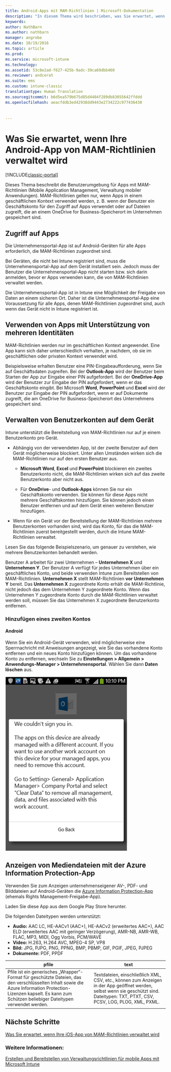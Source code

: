 ```yaml
---
title: Android-Apps mit MAM-Richtlinien | Microsoft-Dokumentation
description: "In diesem Thema wird beschrieben, was Sie erwartet, wenn Ihre App von Verwaltungsrichtlinien für mobile Apps verwaltet wird."
keywords: 
author: NathBarn
ms.author: nathbarn
manager: angrobe
ms.date: 10/19/2016
ms.topic: article
ms.prod: 
ms.service: microsoft-intune
ms.technology: 
ms.assetid: 53c8e2ad-f627-425b-9adc-39ca69dbb460
ms.reviewer: andcerat
ms.suite: ems
ms.custom: intune-classic
translationtype: Human Translation
ms.sourcegitcommit: b6d5ea579b675d85d4404f289db83055642ffddd
ms.openlocfilehash: aeacfddb3ed42938dd9443e2734222c977436430


---
```


# <a name="what-to-expect-when-your-android-app-is-managed-by-mam-policies"></a>Was Sie erwartet, wenn Ihre Android-App von MAM-Richtlinien verwaltet wird

[!INCLUDE[classic-portal](../includes/classic-portal.md)]

Dieses Thema beschreibt die Benutzerumgebung für Apps mit MAM-Richtlinien (Mobile Application Management, Verwaltung mobiler Anwendungen). MAM-Richtlinien gelten nur, wenn Apps in einem geschäftlichen Kontext verwendet werden, z. B. wenn der Benutzer ein Geschäftskonto für den Zugriff auf Apps verwendet oder auf Dateien zugreift, die an einem OneDrive for Business-Speicherort im Unternehmen gespeichert sind.
##  <a name="access-apps"></a>Zugriff auf Apps

Die Unternehmensportal-App ist auf Android-Geräten für alle Apps erforderlich, die MAM-Richtlinien zugeordnet sind.

Bei Geräten, die nicht bei Intune registriert sind, muss die Unternehmensportal-App auf dem Gerät installiert sein. Jedoch muss der Benutzer die Unternehmensportal-App nicht starten bzw. sich darin anmelden, bevor er Apps verwenden kann, die von MAM-Richtlinien verwaltet werden.

Die Unternehmensportal-App ist in Intune eine Möglichkeit der Freigabe von Daten an einem sicheren Ort. Daher ist die Unternehmensportal-App eine Voraussetzung für alle Apps, denen MAM-Richtlinien zugeordnet sind, auch wenn das Gerät nicht in Intune registriert ist.


##  <a name="use-apps-with-multi-identity-support"></a>Verwenden von Apps mit Unterstützung von mehreren Identitäten

MAM-Richtlinien werden nur im geschäftlichen Kontext angewendet. Eine App kann sich daher unterschiedlich verhalten, je nachdem, ob sie im geschäftlichen oder privaten Kontext verwendet wird.

Beispielsweise erhalten Benutzer eine PIN-Eingabeaufforderung, wenn Sie auf Geschäftsdaten zugreifen. Bei der **Outlook-App** wird der Benutzer beim Starten der App zur Eingabe einer PIN aufgefordert. Bei der **OneDrive-App** wird der Benutzer zur Eingabe der PIN aufgefordert, wenn er das Geschäftskonto eingibt. Bei Microsoft **Word**, **PowerPoint** und **Excel** wird der Benutzer zur Eingabe der PIN aufgefordert, wenn er auf Dokumente zugreift, die am OneDrive for Business-Speicherort des Unternehmens gespeichert sind.

##  <a name="manage-user-accounts-on-the-device"></a>Verwalten von Benutzerkonten auf dem Gerät

Intune unterstützt die Bereitstellung von MAM-Richtlinien nur auf je einem Benutzerkonto pro Gerät.

* Abhängig von der verwendeten App, ist der zweite Benutzer auf dem Gerät möglicherweise blockiert. Unter allen Umständen wirken sich die MAM-Richtlinien nur auf den ersten Benutzer aus.

  * **Microsoft Word**, **Excel** und **PowerPoint** blockieren ein zweites Benutzerkonto nicht, die MAM-Richtlinien wirken sich auf das zweite Benutzerkonto aber nicht aus.

  * Für **OneDrive**- und **Outlook-Apps** können Sie nur ein Geschäftskonto verwenden.  Sie können für diese Apps nicht mehrere Geschäftskonten hinzufügen.  Sie können jedoch einen Benutzer entfernen und auf dem Gerät einen weiteren Benutzer hinzufügen.


* Wenn für ein Gerät vor der Bereitstellung der MAM-Richtlinien mehrere Benutzerkonten vorhanden sind, wird das Konto, für das die MAM-Richtlinien zuerst bereitgestellt werden, durch die Intune MAM-Richtlinien verwaltet.


Lesen Sie das folgende Beispielszenario, um genauer zu verstehen, wie mehrere Benutzerkonten behandelt werden.

Benutzer A arbeitet für zwei Unternehmen – **Unternehmen X** und **Unternehmen Y**. Der Benutzer A verfügt für jedes Unternehmen über ein geschäftliches Konto, und beide verwenden Intune zum Bereitstellen von MAM-Richtlinien. **Unternehmen X** stellt MAM-Richtlinien **vor** **Unternehmen Y** bereit. Das **Unternehmen X** zugeordnete Konto erhält die MAM-Richtlinie, nicht jedoch das dem Unternehmen Y zugeordnete Konto. Wenn das Unternehmen Y zugeordnete Konto durch die MAM-Richtlinien verwaltet werden soll, müssen Sie das Unternehmen X zugeordnete Benutzerkonto entfernen.
### <a name="add-a-second-account"></a>Hinzufügen eines zweiten Kontos
####  <a name="android"></a>Android
Wenn Sie ein Android-Gerät verwenden, wird möglicherweise eine Sperrnachricht mit Anweisungen angezeigt, wie Sie das vorhandene Konto entfernen und ein neues Konto hinzufügen können.  Um das vorhandene Konto zu entfernen, wechseln Sie zu **Einstellungen &gt; Allgemein &gt; Anwendungs-Manager &gt; Unternehmensportal**. Wählen Sie dann **Daten löschen** aus.

![Screenshot der Fehlermeldung und Anweisungen zum Entfernen des Kontos](../media/AppManagement/Android_SwitchUser.png)

##  <a name="view-media-files-with-the-azure-information-protection-app"></a>Anzeigen von Mediendateien mit der Azure Information Protection-App
Verwenden Sie zum Anzeigen unternehmenseigener AV-, PDF- und Bilddateien auf Android-Geräten die [Azure Information Protection-App](https://play.google.com/store/apps/details?id=com.microsoft.ipviewer) (ehemals Rights Management-Freigabe-App).

Laden Sie diese App aus dem Google Play Store herunter.  

Die folgenden Dateitypen werden unterstützt:

* **Audio:** AAC LC, HE-AACv1 (AAC+), HE-AACv2 (erweitertes AAC+), AAC ELD (erweitertes AAC mit geringer Verzögerung), AMR-NB, AMR-WB, FLAC, MP3, MIDI, Ogg Vorbis, PCM/WAVE
* **Video:** H.263, H.264 AVC, MPEG-4 SP, VP8
* **Bild:** JPG, PJPG, PNG, PPNG, BMP, PBMP, GIF, PGIF, JPEG, PJPEG
* **Dokumente:** PDF, PPDF


|**pfile**|**text**|
|----|----|
|Pfile ist ein generisches „Wrapper“-Format für geschützte Dateien, das den verschlüsselten Inhalt sowie die Azure Information Protection-Lizenzen kapselt. Es kann zum Schützen beliebiger Dateitypen verwendet werden.|Textdateien, einschließlich XML, CSV, etc., können zum Anzeigen in der App geöffnet werden, selbst wenn sie geschützt sind. Dateitypen: TXT, PTXT, CSV, PCSV, LOG, PLOG, XML, PXML.|

## <a name="next-steps"></a>Nächste Schritte
[Was Sie erwartet, wenn Ihre iOS-App von MAM-Richtlinien verwaltet wird](user-experience-for-mam-enabled-ios-apps-with-microsoft-intune.md)

### <a name="see-also"></a>Weitere Informationen:
[Erstellen und Bereitstellen von Verwaltungsrichtlinien für mobile Apps mit Microsoft Intune](create-and-deploy-mobile-app-management-policies-with-microsoft-intune.md)



<!--HONumber=Dec16_HO2-->


